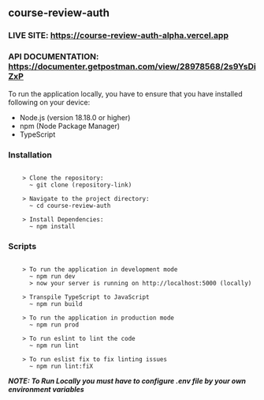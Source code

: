 ## course-review-auth

### LIVE SITE: https://course-review-auth-alpha.vercel.app

### API DOCUMENTATION: https://documenter.getpostman.com/view/28978568/2s9YsDiZxP

To run the application locally, you have to ensure that you have installed following on your device:

- Node.js (version 18.18.0 or higher)
- npm (Node Package Manager)
- TypeScript

### Installation

```

    > Clone the repository:
      ~ git clone (repository-link)

    > Navigate to the project directory:
      ~ cd course-review-auth

    > Install Dependencies:
      ~ npm install

```

### Scripts

```

    > To run the application in development mode
      ~ npm run dev
      > now your server is running on http://localhost:5000 (locally)

    > Transpile TypeScript to JavaScript
      ~ npm run build

    > To run the application in production mode
      ~ npm run prod

    > To run eslint to lint the code
      ~ npm run lint

    > To run eslist fix to fix linting issues
      ~ npm run lint:fiX

```

**_NOTE: To Run Locally you must have to configure .env file by your own environment variables_**

